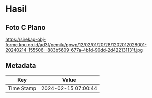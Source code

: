# Hasil

## Foto C Plano

https://sirekap-obj-formc.kpu.go.id/ad3f/pemilu/ppwp/12/02/01/20/28/1202012028001-20240214-155506--883b5609-677a-4b1d-90dd-2d422131131f.jpg


## Metadata

| Key        | Value               |
| ---------- | ------------------- |
| Time Stamp | 2024-02-15 07:00:44 |



